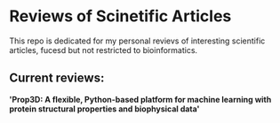 # Reviews of Scinetific Articles

This repo is dedicated for my personal revievs of interesting scientific articles, fucesd but not restricted to bioinformatics.

## Current reviews:

**'Prop3D: A flexible, Python-based platform for machine learning with protein structural properties and biophysical data'**
